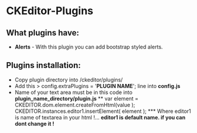 # CKEditor-Plugins
## What plugins have:
* **Alerts** -  With this plugin you can add bootstrap styled alerts.

## Plugins installation:
* Copy plugin directory into /ckeditor/plugins/
* Add this > config.extraPlugins = '**PLUGIN NAME**'; line into **config.js**
* Name of your text area must be in this code into **plugin_name_directory/plugin.js** 
** var element = CKEDITOR.dom.element.createFromHtml(value );
	       CKEDITOR.instances.editor1.insertElement( element );
*** Where editor1 is name of textarea in your html !... **editor1 is default name. if you can dont change it !**
